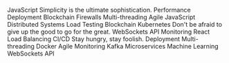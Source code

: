 JavaScript Simplicity is the ultimate sophistication. Performance Deployment Blockchain Firewalls Multi-threading Agile
JavaScript Distributed Systems Load Testing Blockchain Kubernetes Don't be afraid to give up the good to go for the great. WebSockets API Monitoring React
Load Balancing CI/CD Stay hungry, stay foolish. Deployment Multi-threading Docker Agile Monitoring Kafka Microservices Machine Learning WebSockets API
